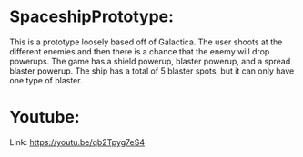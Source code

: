 # SpaceshipPrototype:
This is a prototype loosely based off of Galactica. The user shoots at the different enemies and then there is a chance that the enemy will drop powerups. The game has a shield powerup, blaster powerup, and a spread blaster powerup. The ship has a total of 5 blaster spots, but it can only have one type of blaster.

# Youtube:
Link: https://youtu.be/qb2Tpyg7eS4
